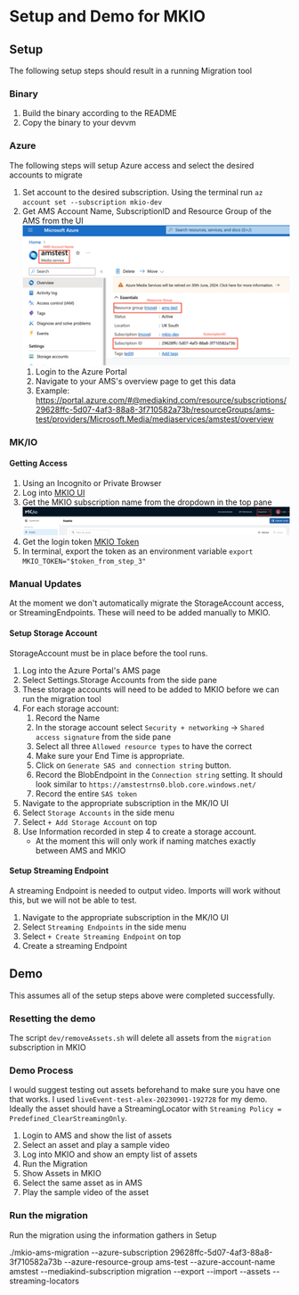 # Setup and Demo for MKIO

## Setup

The following setup steps should result in a running Migration tool

### Binary

1. Build the binary according to the README
2. Copy the binary to your devvm

### Azure

The following steps will setup Azure access and select the desired accounts to migrate

1. Set account to the desired subscription. Using the terminal run `az account set --subscription mkio-dev`
2. Get AMS Account Name, SubscriptionID and Resource Group of the AMS from the UI
    ![amd_data](demo-ams-data.png)
    1. Login to the Azure Portal
    2. Navigate to your AMS's overview page to get this data
    3. Example: https://portal.azure.com/#@mediakind.com/resource/subscriptions/29628ffc-5d07-4af3-88a8-3f710582a73b/resourceGroups/ams-test/providers/Microsoft.Media/mediaservices/amstest/overview

### MK/IO

#### Getting Access
1. Using an Incognito or Private Browser
2. Log into [MKIO UI](https://dev-ui.io.mediakind.com/)
3. Get the MKIO subscription name from the dropdown in the top pane
    ![mkio_data](demo-mkio-data.png)
3. Get the login token [MKIO Token](https://dev.io.mediakind.com/auth/token/)
4. In terminal, export the token as an environment variable
    `export MKIO_TOKEN="$token_from_step_3"`

### Manual Updates

At the moment we don't automatically migrate the StorageAccount access, or StreamingEndpoints. These will need to be added manually to MKIO. 

#### Setup Storage Account

StorageAccount must be in place before the tool runs. 

1. Log into the Azure Portal's AMS page
2. Select Settings.Storage Accounts from the side pane
3. These storage accounts will need to be added to MKIO before we can run the migration tool
4. For each storage account:
    1. Record the Name
    2. In the storage account select `Security + networking` -> `Shared access signature` from the side pane
    3. Select all three `Allowed resource types` to have the correct
    4. Make sure your End Time is appropriate.
    5. Click on `Generate SAS and connection string` button.
    6. Record the BlobEndpoint in the `Connection string` setting. It should look similar to `https://amstestrns0.blob.core.windows.net/`
    7. Record the entire `SAS token`
5. Navigate to the appropriate subscription in the MK/IO UI
6. Select `Storage Accounts` in the side menu
7. Select `+ Add Storage Account` on top
8. Use Information recorded in step 4 to create a storage account.
    - At the moment this will only work if naming matches exactly between AMS and MKIO

#### Setup Streaming Endpoint

A streaming Endpoint is needed to output video. Imports will work without this, but we will not be able to test.

1. Navigate to the appropriate subscription in the MK/IO UI
2. Select `Streaming Endpoints` in the side menu
3. Select `+ Create Streaming Endpoint` on top
4. Create a streaming Endpoint

## Demo

This assumes all of the setup steps above were completed successfully. 

### Resetting the demo

The script `dev/removeAssets.sh` will delete all assets from the `migration` subscription in MKIO

### Demo Process 

I would suggest testing out assets beforehand to make sure you have one that works. I used `liveEvent-test-alex-20230901-192728` for my demo. Ideally the asset should have a StreamingLocator with `Streaming Policy = Predefined_ClearStreamingOnly`.

1. Login to AMS and show the list of assets
2. Select an asset and play a sample video
3. Log into MKIO and show an empty list of assets
4. Run the Migration
5. Show Assets in MKIO
6. Select the same asset as in AMS
7. Play the sample video of the asset

### Run the migration
Run the migration using the information gathers in Setup

./mkio-ams-migration --azure-subscription 29628ffc-5d07-4af3-88a8-3f710582a73b --azure-resource-group ams-test --azure-account-name amstest --mediakind-subscription migration --export --import --assets --streaming-locators

